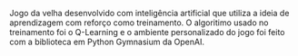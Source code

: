 Jogo da velha desenvolvido com inteligência artificial que utiliza a ideia de aprendizagem com reforço como treinamento. O algoritimo usado no treinamento foi o Q-Learning e o ambiente personalizado do jogo foi feito com a biblioteca em Python Gymnasium da OpenAI.
